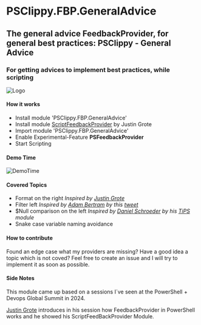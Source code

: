 # PSClippy.FBP.GeneralAdvice

## The general advice FeedbackProvider, for general best practices: PSClippy - General Advice

### For getting advices to implement best practices, while scripting

![Logo](logo.jpg)

#### How it works

- Install module 'PSClippy.FBP.GeneralAdvice'
- Install module [ScriptFeedbackProvider](https://github.com/JustinGrote/ScriptFeedbackProvider/tree/main) by Justin Grote
- Import module 'PSClippy.FBP.GeneralAdvice'
- Enable Experimental-Feature **PSFeedbackProvider**
- Start Scripting

#### Demo Time

![DemoTime](DemoTime.jpg)

#### Covered Topics

- Format on the right *Inspired by [Justin Grote](https://gist.github.com/JustinGrote/0bcb1a2960eae77aca2d6c5058b944b1)*
- Filter left *Inspired by [Adam Bertram](https://adamtheautomator.com/) by this [tweet](https://x.com/adbertram/status/1787078499058262160)*
- $Null comparison on the left *Inspired by [Daniel Schroeder](https://blog.danskingdom.com/about/) by his [TiPS](https://github.com/deadlydog/PowerShell.tiPS) module*
- Snake case variable naming avoidance

#### How to contribute

Found an edge case what my providers are missing?
Have a good idea a topic which is not coved? Feel free to create an issue and I will try to implement it as soon as possible.

#### Side Notes

This module came up based on a sessions I´ve seen at the PowerShell + Devops Global Summit in 2024.

[Justin Grote](https://github.com/JustinGrote) introduces in his session how FeedbackProvider in PowerShell works and he showed his ScriptFeedBackProvider Module.
